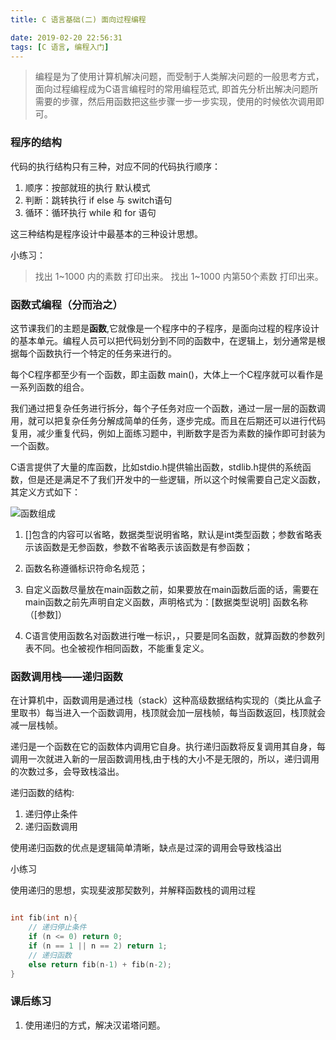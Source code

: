 ```yaml
---
title: C 语言基础(二) 面向过程编程

date: 2019-02-20 22:56:31
tags: [C 语言, 编程入门]
---
```


> 编程是为了使用计算机解决问题，而受制于人类解决问题的一般思考方式，面向过程编程成为C语言编程时的常用编程范式, 即首先分析出解决问题所需要的步骤，然后用函数把这些步骤一步一步实现，使用的时候依次调用即可。
<!-- more -->

### 程序的结构

代码的执行结构只有三种，对应不同的代码执行顺序：

1. 顺序：按部就班的执行 默认模式
2. 判断：跳转执行 if else 与 switch语句
3. 循环：循环执行 while 和 for 语句

这三种结构是程序设计中最基本的三种设计思想。

小练习：
> 找出 1~1000 内的素数 打印出来。
> 找出 1~1000 内第50个素数 打印出来。

### 函数式编程（分而治之）

这节课我们的主题是**函数**,它就像是一个程序中的子程序，是面向过程的程序设计的基本单元。编程人员可以把代码划分到不同的函数中，在逻辑上，划分通常是根据每个函数执行一个特定的任务来进行的。

每个C程序都至少有一个函数，即主函数 main()，大体上一个C程序就可以看作是一系列函数的组合。

我们通过把复杂任务进行拆分，每个子任务对应一个函数，通过一层一层的函数调用，就可以把复杂任务分解成简单的任务，逐步完成。而且在后期还可以进行代码复用，减少重复代码，例如上面练习题中，判断数字是否为素数的操作即可封装为一个函数。

C语言提供了大量的库函数，比如stdio.h提供输出函数，stdlib.h提供的系统函数，但是还是满足不了我们开发中的一些逻辑，所以这个时候需要自己定义函数，其定义方式如下：

![函数组成](../imgs/c-3.jpg)

1. []包含的内容可以省略，数据类型说明省略，默认是int类型函数；参数省略表示该函数是无参函数，参数不省略表示该函数是有参函数；

2. 函数名称遵循标识符命名规范；

3. 自定义函数尽量放在main函数之前，如果要放在main函数后面的话，需要在main函数之前先声明自定义函数，声明格式为：[数据类型说明] 函数名称（[参数]）

4. C语言使用函数名对函数进行唯一标识，，只要是同名函数，就算函数的参数列表不同。也全被视作相同函数，不能重复定义。

### 函数调用栈——递归函数

在计算机中，函数调用是通过栈（stack）这种高级数据结构实现的（类比从盒子里取书）每当进入一个函数调用，栈顶就会加一层栈帧，每当函数返回，栈顶就会减一层栈帧。

递归是一个函数在它的函数体内调用它自身。执行递归函数将反复调用其自身，每调用一次就进入新的一层函数调用栈,由于栈的大小不是无限的，所以，递归调用的次数过多，会导致栈溢出。

递归函数的结构:

1. 递归停止条件
2. 递归函数调用

使用递归函数的优点是逻辑简单清晰，缺点是过深的调用会导致栈溢出

小练习

使用递归的思想，实现斐波那契数列，并解释函数栈的调用过程

```c

int fib(int n){
    // 递归停止条件
    if (n <= 0) return 0; 
    if (n == 1 || n == 2) return 1;
    // 递归函数
    else return fib(n-1) + fib(n-2);
}
```

### 课后练习

1. 使用递归的方式，解决汉诺塔问题。

